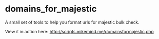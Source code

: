 # domains_for_majestic
A small set of tools to help you format urls for majestic bulk check.

View it in action here: http://scripts.mikemind.me/domainsformajestic.php
